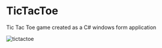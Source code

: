# TicTacToe
Tic Tac Toe game created as a C# windows form application

![tictactoe](https://github.com/ethanmcilveen/TicTacToe/assets/133231180/53055231-ee8e-430a-ac9f-065acc0e21df)
